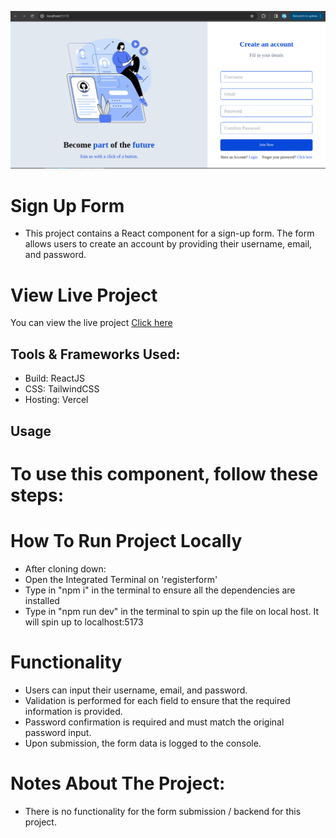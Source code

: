 ![screenshot](./public/registerform.png)

# Sign Up Form

- This project contains a React component for a sign-up form. The form allows users to create an account by providing their username, email, and password.

# View Live Project
You can view the live project [Click here](https://registerform.vervel.app/)

## Tools & Frameworks Used:
- Build: ReactJS
- CSS: TailwindCSS
- Hosting: Vercel

## Usage

# To use this component, follow these steps:

# How To Run Project Locally
- After cloning down:
- Open the Integrated Terminal on 'registerform'
- Type in "npm i" in the terminal to ensure all the dependencies are installed
- Type in "npm run dev" in the terminal to spin up the file on local host. It will spin up to localhost:5173

# Functionality
- Users can input their username, email, and password.
- Validation is performed for each field to ensure that the required information is provided.
- Password confirmation is required and must match the original password input.
- Upon submission, the form data is logged to the console.

# Notes About The Project:
- There is no functionality for the form submission / backend for this project.